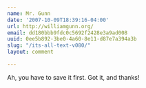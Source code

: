 ```yaml
---
name: Mr. Gunn
date: '2007-10-09T18:39:16-04:00'
url: http://williamgunn.org/
email: dd180bbb9fdc0c5692f2428e3a9ad008
uuid: 0ee5b892-3be0-4a60-8e11-d87e7a394a3b
slug: "/its-all-text-v080/"
layout: comment

---
```


Ah, you have to save it first.  Got it, and thanks!
